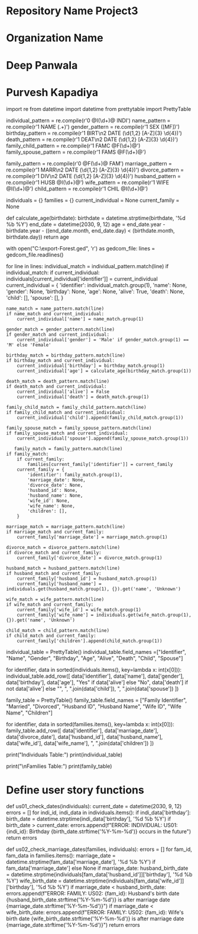 # Repository Name Project3
# Organization Name
# Deep Panwala
# Purvesh Kapadiya

import re
from datetime import datetime
from prettytable import PrettyTable

individual_pattern = re.compile(r'0 @I(\d+)@ INDI')
name_pattern = re.compile(r'1 NAME (.+)')
gender_pattern = re.compile(r'1 SEX ([MF])')
birthday_pattern = re.compile(r'1 BIRT\n2 DATE (\d{1,2} [A-Z]{3} \d{4})')
death_pattern = re.compile(r'1 DEAT\n2 DATE (\d{1,2} [A-Z]{3} \d{4})')
family_child_pattern = re.compile(r'1 FAMC @F(\d+)@')
family_spouse_pattern = re.compile(r'1 FAMS @F(\d+)@')

family_pattern = re.compile(r'0 @F(\d+)@ FAM')
marriage_pattern = re.compile(r'1 MARR\n2 DATE (\d{1,2} [A-Z]{3} \d{4})')
divorce_pattern = re.compile(r'1 DIV\n2 DATE (\d{1,2} [A-Z]{3} \d{4})')
husband_pattern = re.compile(r'1 HUSB @I(\d+)@')
wife_pattern = re.compile(r'1 WIFE @I(\d+)@')
child_pattern = re.compile(r'1 CHIL @I(\d+)@')

individuals = {}
families = {}
current_individual = None
current_family = None

def calculate_age(birthdate):
    birthdate = datetime.strptime(birthdate, '%d %b %Y')
    end_date = datetime(2030, 9, 12)
    age = end_date.year - birthdate.year - ((end_date.month, end_date.day) < (birthdate.month, birthdate.day))
    return age



with open("C:\export-Forest.ged", 'r') as gedcom_file:
    lines = gedcom_file.readlines()

for line in lines:
    individual_match = individual_pattern.match(line)
    if individual_match:
        if current_individual:
            individuals[current_individual['identifier']] = current_individual
        current_individual = {
            'identifier': individual_match.group(1),
            'name': None,
            'gender': None,
            'birthday': None,
            'age': None,
            'alive': True,
            'death': None,
            'child': [],
            'spouse': [],
        }

    name_match = name_pattern.match(line)
    if name_match and current_individual:
        current_individual['name'] = name_match.group(1)

    gender_match = gender_pattern.match(line)
    if gender_match and current_individual:
        current_individual['gender'] = 'Male' if gender_match.group(1) == 'M' else 'Female'

    birthday_match = birthday_pattern.match(line)
    if birthday_match and current_individual:
        current_individual['birthday'] = birthday_match.group(1)
        current_individual['age'] = calculate_age(birthday_match.group(1))

    death_match = death_pattern.match(line)
    if death_match and current_individual:
        current_individual['alive'] = False
        current_individual['death'] = death_match.group(1)

    family_child_match = family_child_pattern.match(line)
    if family_child_match and current_individual:
        current_individual['child'].append(family_child_match.group(1))

    family_spouse_match = family_spouse_pattern.match(line)
    if family_spouse_match and current_individual:
        current_individual['spouse'].append(family_spouse_match.group(1))
    
       family_match = family_pattern.match(line)
    if family_match:
        if current_family:
            families[current_family['identifier']] = current_family
        current_family = {
            'identifier': family_match.group(1),
            'marriage_date': None,
            'divorce_date': None,
            'husband_id': None,
            'husband_name': None,
            'wife_id': None,
            'wife_name': None,
            'children': [],
        }

    marriage_match = marriage_pattern.match(line)
    if marriage_match and current_family:
        current_family['marriage_date'] = marriage_match.group(1)

    divorce_match = divorce_pattern.match(line)
    if divorce_match and current_family:
        current_family['divorce_date'] = divorce_match.group(1)

    husband_match = husband_pattern.match(line)
    if husband_match and current_family:
        current_family['husband_id'] = husband_match.group(1)
        current_family['husband_name'] = individuals.get(husband_match.group(1), {}).get('name', 'Unknown')

    wife_match = wife_pattern.match(line)
    if wife_match and current_family:
        current_family['wife_id'] = wife_match.group(1)
        current_family['wife_name'] = individuals.get(wife_match.group(1), {}).get('name', 'Unknown')

    child_match = child_pattern.match(line)
    if child_match and current_family:
        current_family['children'].append(child_match.group(1))

individual_table = PrettyTable()
individual_table.field_names =["Identifier", "Name", "Gender", "Birthday", "Age", "Alive", "Death", "Child", "Spouse"]

for identifier, data in sorted(individuals.items(), key=lambda x: int(x[0])):
    individual_table.add_row([
        data['identifier'],
        data['name'],
        data['gender'],
        data['birthday'],
        data['age'],
        "Yes" if data['alive'] else "No",
        data['death'] if not data['alive'] else "",
        ", ".join(data['child']),
        ", ".join(data['spouse'])
    ])

family_table = PrettyTable()
family_table.field_names = ["Family Identifier", "Married", "Divorced", "Husband ID", "Husband Name", "Wife ID",
                            "Wife Name", "Children"]

for identifier, data in sorted(families.items(), key=lambda x: int(x[0])):
    family_table.add_row([
        data['identifier'],
        data['marriage_date'],
        data['divorce_date'],
        data['husband_id'],
        data['husband_name'],
        data['wife_id'],
        data['wife_name'],
        ", ".join(data['children'])
    ])

print("Individuals Table:")
print(individual_table)

print("\nFamilies Table:")
print(family_table)

# Define user story functions
def us01_check_dates(individuals):
    current_date = datetime(2030, 9, 12)
    errors = []
    for indi_id, indi_data in individuals.items():
        if indi_data['birthday']:
            birth_date = datetime.strptime(indi_data['birthday'], '%d %b %Y')
            if birth_date > current_date:
                errors.append(f"ERROR: INDIVIDUAL: US01: {indi_id}: Birthday {birth_date.strftime('%Y-%m-%d')} occurs in the future")
    return errors

def us02_check_marriage_dates(families, individuals):
    errors = []
    for fam_id, fam_data in families.items():
        marriage_date = datetime.strptime(fam_data['marriage_date'], '%d %b %Y') if fam_data['marriage_date'] else None
        if marriage_date:
            husband_birth_date = datetime.strptime(individuals[fam_data['husband_id']]['birthday'], '%d %b %Y')
            wife_birth_date = datetime.strptime(individuals[fam_data['wife_id']]['birthday'], '%d %b %Y')
            if marriage_date < husband_birth_date:
                errors.append(f"ERROR: FAMILY: US02: {fam_id}: Husband's birth date {husband_birth_date.strftime('%Y-%m-%d')} is after marriage date {marriage_date.strftime('%Y-%m-%d')}")
            if marriage_date < wife_birth_date:
                errors.append(f"ERROR: FAMILY: US02: {fam_id}: Wife's birth date {wife_birth_date.strftime('%Y-%m-%d')} is after marriage date {marriage_date.strftime('%Y-%m-%d')}")
    return errors
    
